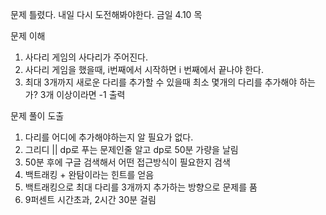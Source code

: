 
문제 틀렸다. 내일 다시 도전해봐야한다. 금일 4.10 목

문제 이해
1. 사다리 게임의 사다리가 주어진다.
2. 사다리 게임을 했을때, i번째에서 시작하면 i 번째에서 끝나야 한다.
3. 최대 3개까지 새로운 다리를 추가할 수 있을때 최소 몇개의 다리를 추가해야 하는가? 3개 이상이라면 -1 출력

문제 풀이 도출
1. 다리를 어디에 추가해야하는지 알 필요가 없다. 
2. 그리디 || dp로 푸는 문제인줄 알고 dp로 50분 가량을 날림
3. 50분 후에 구글 검색해서 어떤 접근방식이 필요한지 검색
4. 백트래킹 + 완탐이라는 힌트를 얻음
5. 백트래킹으로 최대 다리를 3개까지 추가하는 방향으로 문제를 품
6. 9퍼센트 시간초과, 2시간 30분 걸림

